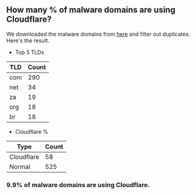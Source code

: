 ## How many % of malware domains are using Cloudflare?


We downloaded the malware domains from [here](https://urlhaus.abuse.ch) and filter out duplicates.
Here's the result.


[//]: # (start replacement)


- Top 5 TLDs

| TLD | Count |
| --- | --- |
| com | 290 |
| net | 34 |
| za | 19 |
| org | 18 |
| br | 18 |


- Cloudflare %

| Type | Count |
| --- | --- |
| Cloudflare | 58 |
| Normal | 525 |


### 9.9% of malware domains are using Cloudflare.